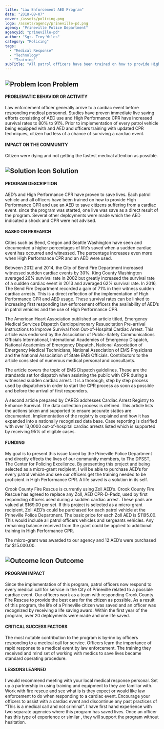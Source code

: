 ```yaml
---
title: "Law Enforcement AED Program"
date: "2018-08-07"
cover: /assets/policing.png
logo: /assets/agency/prineville-pd.png
agency: "Prineville Police Department"
agencyid: "prineville-pd"
author: "Sgt. Troy Wiles"
category: "Policing"
tags:
  - "Medical Response"
  - "Technology"
  - "Training"
subTitle: "All patrol officers have been trained on how to provide High Performance CPR and use an AED to save citizens suffering from a cardiac event."
---
```


## ![Problem Icon](https://github.com/google/material-design-icons/raw/master/alert/1x_web/ic_error_outline_black_48dp.png "Problem") Problem

#### PROBLEMATIC BEHAVIOR OR ACTIVITY

Law enforcement officer generally arrive to a cardiac event before responding medical personnel. Studies have proven immediate live saving efforts consisting of AED use and High Performance CPR have increased survival rates to 80% to 91%. Prior to implementation of every patrol vehicle being equipped with and AED and officers training with updated CPR techniques, citizen had less of a chance of surviving a cardiac event.

#### IMPACT ON THE COMMUNITY

Citizen were dying and not getting the fastest medical attention as possible.

## ![Solution Icon](https://github.com/google/material-design-icons/raw/master/action/1x_web/ic_lightbulb_outline_black_48dp.png "Solution") Solution

#### PROGRAM DESCRIPTION

AED’s and High Performance CPR have proven to save lives. Each patrol vehicle and all officers have been trained on how to provide High Performance CPR and use an AED to save citizens suffering from a cardiac event. since the program was started, one live was save as a direct result of the program. Several other deployments were made which the AED indicated a shock and CPR were not advised.

#### BASED ON RESEARCH

Cities such as Bend, Oregon and Seattle Washington have seen and documented a higher percentages of life’s saved when a sudden cardiac event has occurred and witnessed. The percentage increases even more when High Performance CPR and an AED were used.

Between 2012 and 2014, the City of Bend Fire Department increased witnessed sudden cardiac events by 30%. King County Washington averaged 26% survival rate in 2002 but greatly increased the survival rate of a sudden cardiac event in 2013 and averaged 62% survival rate. In 2016, The Bend Fire Department recorded a gain of 71% in their witness sudden cardiac arrests. This is a direct reflection of the implementation of High Performance CPR and AED usage. These survival rates can be linked to increasing first responding law enforcement officers the availability of AED’s in patrol vehicles and the use of High Performance CPR.

The American Heart Association published an article titled, Emergency Medical Services Dispatch Cardiopulmonary Resuscitation Pre-arrival Instructions to Improve Survival from Out-of-Hospital Cardiac Arrest. This article was endorsed by the Association of Public-Safety Communications Officials International, International Academies of Emergency Dispatch, National Academies of Emergency Dispatch, National Association of Emergency Medical Technicians, National Association of EMS Physicians and the National Association of State EMS Officials. Contributors to the article consisted of numerous medical personal and consultants.

The article covers the topic of EMS Dispatch guidelines. These are the standards set for dispatch when assisting the public with CPR during a witnessed sudden cardiac arrest. It is a thorough, step by step process used by dispatchers in order to start the CPR process as soon as possible and before the arrival of first responders.

A second article prepared by CARES addresses Cardiac Arrest Registry to Enhance Survival. The data collection process is defined. This article lists the actions taken and supported to ensure accurate statics are documented. Implementation of the registry is explained and how it has expanded into a nationally recognized data base. Case reporting is clarified with over 13,0000 out-of-hospital cardiac arrests listed which is supported by receiving 95% of eligible cases.

#### FUNDING

My goal is to present this issue faced by the Prineville Police Department and directly effects the lives of our community members, to The DPSST, The Center for Policing Excellence. By presenting this project and being selected as a micro-grant recipient, I will be able to purchase AED’s for every patrol vehicle and see our officers get the training needed to be proficient in High Performance CPR. A life saved is a solution in its self.

Crook County Fire Rescue is currently using Zoll AED’s. Crook County Fire Rescue has agreed to replace any Zoll, AED CPR-D-Padz, used by first responding officers used during a sudden cardiac arrest. These pads are valued at $169.00 per set. If this project is selected as a micro-grant recipient, Zoll AED’s could be purchased for each patrol vehicle at the Prineville Police Department. The basic price for each Zoll AED is $1195.00. This would include all patrol officers vehicles and sergeants vehicles. Any remaining balance received from the grant could be applied to additional training in High Performance CPR.

The micro-grant was awarded to our agency and 12 AED’s were purchased for $15.000.00.

## ![Outcome Icon](https://github.com/google/material-design-icons/raw/master/action/1x_web/ic_view_list_black_48dp.png "Outcome") Outcome

#### PROGRAM IMPACT

Since the implementation of this program, patrol officers now respond to every medical call for service in the City of Prineville related to a possible cardiac event. Our officers work as a team with responding Crook County Fire Rescue to provide the best care for the citizen as possible. As a result of this program, the life of a Prineville citizen was saved and an officer was recognized by receiving a life saving award. Within the first year of the program, over 20 deployments were made and one life saved.

#### CRITICAL SUCCESS FACTORS

The most notable contribution to the program is by-inn by officers responding to a medical call for service. Officers learn the importance of rapid response to a medical event by law enforcement. The training they received and mind set of working with medics to save lives became standard operating procedure.

#### LESSONS LEARNED

I would recommend meeting with your local medical response personal. Set up a partnership in using training and equipment to they are familiar with. Work with fire rescue and see what is is they expect or would like law enforcement to do when responding to a cardiac event. Encourage your officers to assist with a cardiac event and discontinue any past practices of “This is a medical call and not criminal”. I have first hand experience with two separate agencies where this program has saved lives. Once an officer has this type of experience or similar , they will support the program without hesitation.
